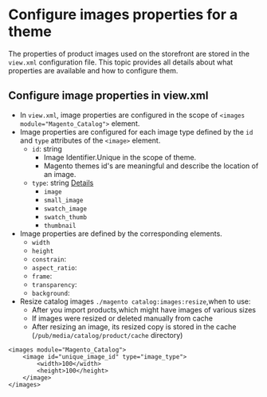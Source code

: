 # Configure images properties for a theme
The properties of product images used on the storefront are stored in the `view.xml` configuration file. This topic provides all details about what properties are available and how to configure them.

## Configure image properties in view.xml
* In `view.xml`, image properties are configured in the scope of `<images module="Magento_Catalog">` element.
* Image properties are configured for each image type defined by the `id` and `type` attributes of the `<image>` element.
	* `id`: string
		* Image Identifier.Unique in the scope of theme.
		* Magento themes id's are meaningful and describe the location of an image.
	* `type`: string [Details](http://devdocs.magento.com/guides/v2.1/frontend-dev-guide/themes/theme-images.html)
		* `image`
		* `small_image`
		* `swatch_image`
		* `swatch_thumb`
		* `thumbnail`
* Image properties are defined by the corresponding elements.
	* `width`
	* `height`
	* `constrain`: <boolean> 
	* `aspect_ratio`: <boolean>
	* `frame`: <boolean>
	* `transparency`: <boolean>
	* `background`: <string>
* Resize catalog images `./magento catalog:images:resize`,when to use:
	* After you import products,which might have images of various sizes
	* If images were resized or deleted manually from cache
	* After resizing an image, its resized copy is stored in the cache (`/pub/media/catalog/product/cache` directory)

```
<images module="Magento_Catalog">
	<image id="unique_image_id" type="image_type">
		<width>100</width>
		<height>100</height>
	</image>
</images>
```

